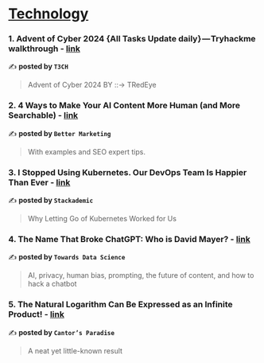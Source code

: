 
<h1><a href=https://medium.com/tag/technology/recommended target="_blank" rel="noopener noreferrer">Technology</a></h1>
<h3>1. Advent of Cyber 2024 {All Tasks Update daily} — Tryhackme walkthrough - <a href="https://medium.com/h7w/advent-of-cyber-2024-all-tasks-update-daily-tryhackme-walkthrough-4df934ee39d0" target="_blank" rel="noopener noreferrer">link</a></h3>

✍️ **posted by `T3CH`**

<blockquote>Advent of Cyber 2024 BY ::-> TRedEye</blockquote>

<h3>2. 4 Ways to Make Your AI Content More Human (and More Searchable) - <a href="https://medium.com/better-marketing/4-ways-to-make-your-ai-content-more-human-and-more-searchable-d3902ea6996d" target="_blank" rel="noopener noreferrer">link</a></h3>

✍️ **posted by `Better Marketing`**

<blockquote>With examples and SEO expert tips.</blockquote>

<h3>3. I Stopped Using Kubernetes. Our DevOps Team Is Happier Than Ever - <a href="https://medium.com/stackademic/i-stopped-using-kubernetes-our-devops-team-is-happier-than-ever-a5519f916ec0" target="_blank" rel="noopener noreferrer">link</a></h3>

✍️ **posted by `Stackademic`**

<blockquote>Why Letting Go of Kubernetes Worked for Us</blockquote>

<h3>4. The Name That Broke ChatGPT: Who is David Mayer? - <a href="https://medium.com/towards-data-science/the-name-that-broke-chatgpt-who-is-david-mayer-f03f0dc74877" target="_blank" rel="noopener noreferrer">link</a></h3>

✍️ **posted by `Towards Data Science`**

<blockquote>AI, privacy, human bias, prompting, the future of content, and how to hack a chatbot</blockquote>

<h3>5. The Natural Logarithm Can Be Expressed as an Infinite Product! - <a href="https://medium.com/cantors-paradise/the-natural-logarithm-can-be-expressed-as-an-infinite-product-944b2ee2c5b6" target="_blank" rel="noopener noreferrer">link</a></h3>

✍️ **posted by `Cantor’s Paradise`**

<blockquote>A neat yet little-known result</blockquote>

